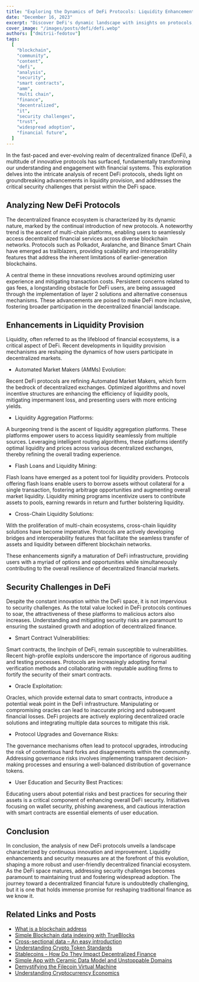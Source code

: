 ```yaml
---
title: "Exploring the Dynamics of DeFi Protocols: Liquidity Enhancements and Security Challenges"
date: "December 16, 2023"
excerpt: "Discover DeFi's dynamic landscape with insights on protocols, liquidity, and security. A comprehensive view of the evolving decentralized financial ecosystem."
cover_image: "/images/posts/defi/defi.webp"
authors: ["dmitrii-fedotov"]
tags:
  [
    "blockchain",
    "community",
    "content",
    "defi",
    "analysis",
    "security",
    "smart contracts",
    "amm",
    "multi chain",
    "finance",
    "decentralized",
    "it",
    "security challenges",
    "trust",
    "widespread adoption",
    "financial future",
  ]
---
```


In the fast-paced and ever-evolving realm of decentralized finance (DeFi), a multitude of innovative protocols has surfaced, fundamentally transforming our understanding and engagement with financial systems. This exploration delves into the intricate analysis of recent DeFi protocols, sheds light on groundbreaking advancements in liquidity provision, and addresses the critical security challenges that persist within the DeFi space.

## Analyzing New DeFi Protocols

The decentralized finance ecosystem is characterized by its dynamic nature, marked by the continual introduction of new protocols. A noteworthy trend is the ascent of multi-chain platforms, enabling users to seamlessly access decentralized financial services across diverse blockchain networks. Protocols such as Polkadot, Avalanche, and Binance Smart Chain have emerged as trailblazers, providing scalability and interoperability features that address the inherent limitations of earlier-generation blockchains.

A central theme in these innovations revolves around optimizing user experience and mitigating transaction costs. Persistent concerns related to gas fees, a longstanding obstacle for DeFi users, are being assuaged through the implementation of layer 2 solutions and alternative consensus mechanisms. These advancements are poised to make DeFi more inclusive, fostering broader participation in the decentralized financial landscape.

## Enhancements in Liquidity Provision

Liquidity, often referred to as the lifeblood of financial ecosystems, is a critical aspect of DeFi. Recent developments in liquidity provision mechanisms are reshaping the dynamics of how users participate in decentralized markets.

- Automated Market Makers (AMMs) Evolution:

Recent DeFi protocols are refining Automated Market Makers, which form the bedrock of decentralized exchanges. Optimized algorithms and novel incentive structures are enhancing the efficiency of liquidity pools, mitigating impermanent loss, and presenting users with more enticing yields.

- Liquidity Aggregation Platforms:

A burgeoning trend is the ascent of liquidity aggregation platforms. These platforms empower users to access liquidity seamlessly from multiple sources. Leveraging intelligent routing algorithms, these platforms identify optimal liquidity and prices across various decentralized exchanges, thereby refining the overall trading experience.

- Flash Loans and Liquidity Mining:

Flash loans have emerged as a potent tool for liquidity providers. Protocols offering flash loans enable users to borrow assets without collateral for a single transaction, fostering arbitrage opportunities and augmenting overall market liquidity. Liquidity mining programs incentivize users to contribute assets to pools, earning rewards in return and further bolstering liquidity.

- Cross-Chain Liquidity Solutions:

With the proliferation of multi-chain ecosystems, cross-chain liquidity solutions have become imperative. Protocols are actively developing bridges and interoperability features that facilitate the seamless transfer of assets and liquidity between different blockchain networks.

These enhancements signify a maturation of DeFi infrastructure, providing users with a myriad of options and opportunities while simultaneously contributing to the overall resilience of decentralized financial markets.

## Security Challenges in DeFi

Despite the constant innovation within the DeFi space, it is not impervious to security challenges. As the total value locked in DeFi protocols continues to soar, the attractiveness of these platforms to malicious actors also increases. Understanding and mitigating security risks are paramount to ensuring the sustained growth and adoption of decentralized finance.

- Smart Contract Vulnerabilities:

Smart contracts, the linchpin of DeFi, remain susceptible to vulnerabilities. Recent high-profile exploits underscore the importance of rigorous auditing and testing processes. Protocols are increasingly adopting formal verification methods and collaborating with reputable auditing firms to fortify the security of their smart contracts.

- Oracle Exploitation:

Oracles, which provide external data to smart contracts, introduce a potential weak point in the DeFi infrastructure. Manipulating or compromising oracles can lead to inaccurate pricing and subsequent financial losses. DeFi projects are actively exploring decentralized oracle solutions and integrating multiple data sources to mitigate this risk.

- Protocol Upgrades and Governance Risks:

The governance mechanisms often lead to protocol upgrades, introducing the risk of contentious hard forks and disagreements within the community. Addressing governance risks involves implementing transparent decision-making processes and ensuring a well-balanced distribution of governance tokens.

- User Education and Security Best Practices:

Educating users about potential risks and best practices for securing their assets is a critical component of enhancing overall DeFi security. Initiatives focusing on wallet security, phishing awareness, and cautious interaction with smart contracts are essential elements of user education.

## Conclusion

In conclusion, the analysis of new DeFi protocols unveils a landscape characterized by continuous innovation and improvement. Liquidity enhancements and security measures are at the forefront of this evolution, shaping a more robust and user-friendly decentralized financial ecosystem. As the DeFi space matures, addressing security challenges becomes paramount to maintaining trust and fostering widespread adoption. The journey toward a decentralized financial future is undoubtedly challenging, but it is one that holds immense promise for reshaping traditional finance as we know it.

## Related Links and Posts

- [What is a blockchain address](https://dspyt.com/what-is-blockchain-address)
- [Simple Blockchain data indexing with TrueBlocks](https://dspyt.com/blockchain-data-indexer-with-trueblocks)
- [Cross-sectional data – An easy introduction](https://dspyt.com/cross-sectional-data-an-easy-introduction)
- [Understanding Crypto Token Standards](https://dspyt.com/understanding-crypto-token-standards)
- [Stablecoins - How Do They Impact Decentralized Finance](https://dspyt.com/stablecoins)
- [Simple App with Ceramic Data Model and Unstoppable Domains](https://dspyt.com/simple-app-with-ceramic-data-model-and-unstoppable-domains)
- [Demystifying the Filecoin Virtual Machine](https://dspyt.com/Filecoin-architecture)
- [Understanding Cryptocurrency Economics](https://dspyt.com/unraveling-tokenomics)